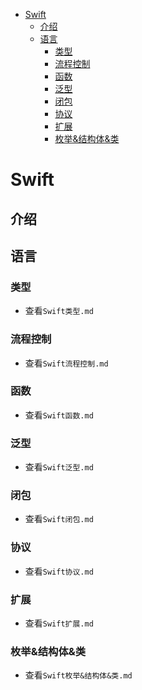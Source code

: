 <!--
 * @Author: tangdaoyong
 * @Date: 2021-02-03 14:11:25
 * @LastEditors: tangdaoyong
 * @LastEditTime: 2021-02-03 15:35:33
 * @Description: Swift
-->
<!-- TOC -->

- [Swift](#swift)
    - [介绍](#介绍)
    - [语言](#语言)
        - [类型](#类型)
        - [流程控制](#流程控制)
        - [函数](#函数)
        - [泛型](#泛型)
        - [闭包](#闭包)
        - [协议](#协议)
        - [扩展](#扩展)
        - [枚举&结构体&类](#枚举结构体类)

<!-- /TOC -->
# Swift

## 介绍

## 语言

### 类型

* 查看`Swift类型.md`

### 流程控制

* 查看`Swift流程控制.md`

### 函数

* 查看`Swift函数.md`

### 泛型

* 查看`Swift泛型.md`

### 闭包

* 查看`Swift闭包.md`

### 协议

* 查看`Swift协议.md`

### 扩展

* 查看`Swift扩展.md`

### 枚举&结构体&类

* 查看`Swift枚举&结构体&类.md`
